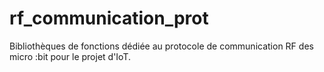 # rf_communication_prot
Bibliothèques de fonctions dédiée au protocole de communication RF des micro :bit pour le projet d'IoT.
